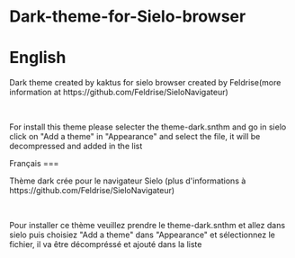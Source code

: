 # Dark-theme-for-Sielo-browser

English
==
<p>Dark theme created by kaktus for sielo browser created by Feldrise(more information at https://github.com/Feldrise/SieloNavigateur)</p>
<br/>
<p>For install this theme please selecter the theme-dark.snthm and go in sielo click on "Add a theme" in "Appearance" and select the file, it will be decompressed and added in the list</p>
Français
===
<p>Thème dark crée pour le navigateur Sielo (plus d'informations à https://github.com/Feldrise/SieloNavigateur)
</p><br/>
<p>Pour installer ce thème veuillez prendre le theme-dark.snthm et allez dans sielo puis choisiez "Add a theme" dans "Appearance" et sélectionnez le fichier, il va être décompréssé et ajouté dans la liste</p>
